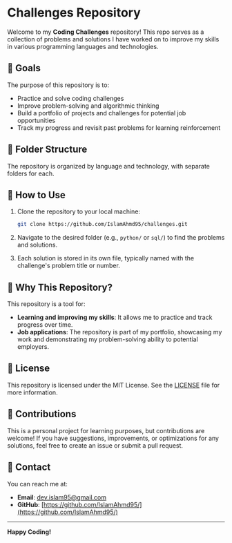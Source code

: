 # Challenges Repository

Welcome to my **Coding Challenges** repository! This repo serves as a collection of problems and solutions I have worked on to improve my skills in various programming languages and technologies.

## 🚀 Goals
The purpose of this repository is to:
- Practice and solve coding challenges
- Improve problem-solving and algorithmic thinking
- Build a portfolio of projects and challenges for potential job opportunities
- Track my progress and revisit past problems for learning reinforcement

## 📂 Folder Structure
The repository is organized by language and technology, with separate folders for each.


## 🔧 How to Use
1. Clone the repository to your local machine:

    ```bash
    git clone https://github.com/IslamAhmd95/challenges.git
    ```
2. Navigate to the desired folder (e.g., `python/` or `sql/`) to find the problems and solutions.
3. Each solution is stored in its own file, typically named with the challenge's problem title or number.


## 💼 Why This Repository?
This repository is a tool for:
- **Learning and improving my skills**: It allows me to practice and track progress over time.
- **Job applications**: The repository is part of my portfolio, showcasing my work and demonstrating my problem-solving ability to potential employers.


## 📄 License
This repository is licensed under the MIT License. See the [LICENSE](./LICENSE) file for more information.

## 🙏 Contributions
This is a personal project for learning purposes, but contributions are welcome! If you have suggestions, improvements, or optimizations for any solutions, feel free to create an issue or submit a pull request.

## 📩 Contact
You can reach me at:  
- **Email**: dev.islam95@gmail.com 
- **GitHub**: [https://github.com/IslamAhmd95/](https://github.com/IslamAhmd95/)

---

**Happy Coding!**

